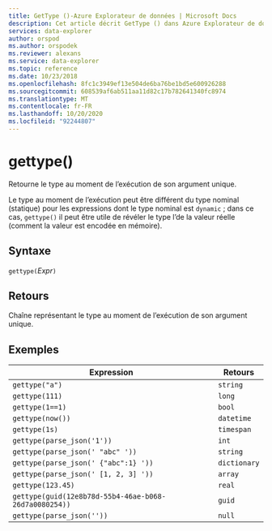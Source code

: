 ```yaml
---
title: GetType ()-Azure Explorateur de données | Microsoft Docs
description: Cet article décrit GetType () dans Azure Explorateur de données.
services: data-explorer
author: orspod
ms.author: orspodek
ms.reviewer: alexans
ms.service: data-explorer
ms.topic: reference
ms.date: 10/23/2018
ms.openlocfilehash: 8fc1c3949ef13e504de6ba76be1bd5e600926288
ms.sourcegitcommit: 608539af6ab511aa11d82c17b782641340fc8974
ms.translationtype: MT
ms.contentlocale: fr-FR
ms.lasthandoff: 10/20/2020
ms.locfileid: "92244807"
---
```

# <a name="gettype"></a>gettype()

Retourne le type au moment de l’exécution de son argument unique.

Le type au moment de l’exécution peut être différent du type nominal (statique) pour les expressions dont le type nominal est `dynamic` ; dans ce cas, `gettype()` il peut être utile de révéler le type l’de la valeur réelle (comment la valeur est encodée en mémoire).

## <a name="syntax"></a>Syntaxe

`gettype(`*Expr*`)`

## <a name="returns"></a>Retours

Chaîne représentant le type au moment de l’exécution de son argument unique.

## <a name="examples"></a>Exemples

|Expression                          |Retours      |
|------------------------------------|-------------|
|`gettype("a")`                      |`string`     |
|`gettype(111)`                      |`long`       |
|`gettype(1==1)`                     |`bool`       |
|`gettype(now())`                    |`datetime`   |
|`gettype(1s)`                       |`timespan`   |
|`gettype(parse_json('1'))`           |`int`        |
|`gettype(parse_json(' "abc" '))`     |`string`     |
|`gettype(parse_json(' {"abc":1} '))` |`dictionary` | 
|`gettype(parse_json(' [1, 2, 3] '))` |`array`      |
|`gettype(123.45)`                   |`real`       |
|`gettype(guid(12e8b78d-55b4-46ae-b068-26d7a0080254))`|`guid`| 
|`gettype(parse_json(''))`            |`null`|
